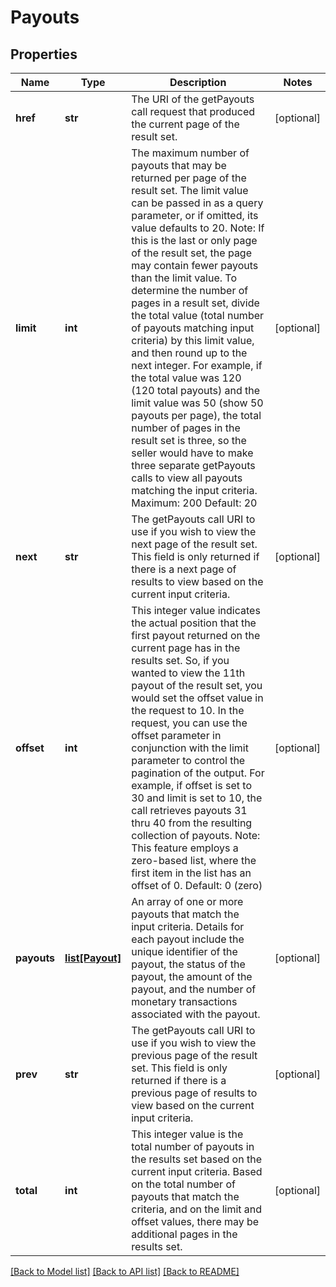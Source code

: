 # Payouts

## Properties
Name | Type | Description | Notes
------------ | ------------- | ------------- | -------------
**href** | **str** | The URI of the getPayouts call request that produced the current page of the result set. | [optional] 
**limit** | **int** | The maximum number of payouts that may be returned per page of the result set. The limit value can be passed in as a query parameter, or if omitted, its value defaults to 20. Note: If this is the last or only page of the result set, the page may contain fewer payouts than the limit value. To determine the number of pages in a result set, divide the total value (total number of payouts matching input criteria) by this limit value, and then round up to the next integer. For example, if the total value was 120 (120 total payouts) and the limit value was 50 (show 50 payouts per page), the total number of pages in the result set is three, so the seller would have to make three separate getPayouts calls to view all payouts matching the input criteria. Maximum: 200 Default: 20 | [optional] 
**next** | **str** | The getPayouts call URI to use if you wish to view the next page of the result set. This field is only returned if there is a next page of results to view based on the current input criteria. | [optional] 
**offset** | **int** | This integer value indicates the actual position that the first payout returned on the current page has in the results set. So, if you wanted to view the 11th payout of the result set, you would set the offset value in the request to 10. In the request, you can use the offset parameter in conjunction with the limit parameter to control the pagination of the output. For example, if offset is set to 30 and limit is set to 10, the call retrieves payouts 31 thru 40 from the resulting collection of payouts. Note: This feature employs a zero-based list, where the first item in the list has an offset of 0. Default: 0 (zero) | [optional] 
**payouts** | [**list[Payout]**](Payout.md) | An array of one or more payouts that match the input criteria. Details for each payout include the unique identifier of the payout, the status of the payout, the amount of the payout, and the number of monetary transactions associated with the payout. | [optional] 
**prev** | **str** | The getPayouts call URI to use if you wish to view the previous page of the result set. This field is only returned if there is a previous page of results to view based on the current input criteria. | [optional] 
**total** | **int** | This integer value is the total number of payouts in the results set based on the current input criteria. Based on the total number of payouts that match the criteria, and on the limit and offset values, there may be additional pages in the results set. | [optional] 

[[Back to Model list]](../README.md#documentation-for-models) [[Back to API list]](../README.md#documentation-for-api-endpoints) [[Back to README]](../README.md)


